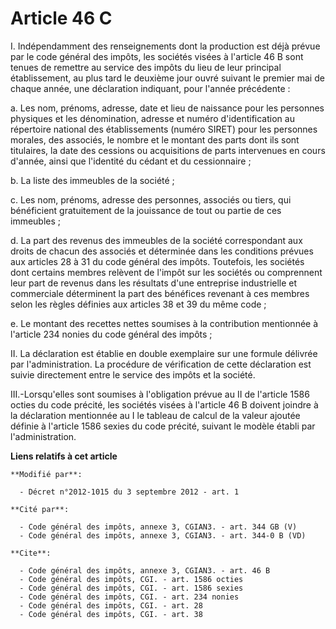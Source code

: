 # Article 46 C

I. Indépendamment des renseignements dont la production est déjà prévue par le code général des impôts, les sociétés visées à
l'article 46 B sont tenues de remettre au service des impôts du lieu de leur principal établissement, au plus tard le
deuxième jour ouvré suivant le premier mai de chaque année, une déclaration indiquant, pour l'année précédente : 

a. Les nom, prénoms, adresse, date et lieu de naissance pour les personnes physiques et les dénomination, adresse et numéro
d'identification au répertoire national des établissements (numéro SIRET) pour les personnes morales, des associés, le nombre
et le montant des parts dont ils sont titulaires, la date des cessions ou acquisitions de parts intervenues en cours d'année,
ainsi que l'identité du cédant et du cessionnaire ; 

b. La liste des immeubles de la société ; 

c. Les nom, prénoms, adresse des personnes, associés ou tiers, qui bénéficient gratuitement de la jouissance de tout ou
partie de ces immeubles ; 

d. La part des revenus des immeubles de la société correspondant aux droits de chacun des associés et déterminée dans les
conditions prévues aux articles 28 à 31 du code général des impôts. Toutefois, les sociétés dont certains membres relèvent de
l'impôt sur les sociétés ou comprennent leur part de revenus dans les résultats d'une entreprise industrielle et commerciale
déterminent la part des bénéfices revenant à ces membres selon les règles définies aux articles 38 et 39 du même code ; 

e. Le montant des recettes nettes soumises à la contribution mentionnée à l'article 234 nonies du code général des impôts ; 

II. La déclaration est établie en double exemplaire sur une formule délivrée par l'administration. La procédure de
vérification de cette déclaration est suivie directement entre le service des impôts et la société. 

III.-Lorsqu'elles sont soumises à l'obligation prévue au II de l'article 1586 octies du code précité, les sociétés visées à
l'article 46 B doivent joindre à la déclaration mentionnée au I le tableau de calcul de la valeur ajoutée définie à l'article
1586 sexies du code précité, suivant le modèle établi par l'administration.

**Liens relatifs à cet article**

	**Modifié par**:

	  - Décret n°2012-1015 du 3 septembre 2012 - art. 1

	**Cité par**:

	  - Code général des impôts, annexe 3, CGIAN3. - art. 344 GB (V)
	  - Code général des impôts, annexe 3, CGIAN3. - art. 344-0 B (VD)

	**Cite**:

	  - Code général des impôts, annexe 3, CGIAN3. - art. 46 B
	  - Code général des impôts, CGI. - art. 1586 octies
	  - Code général des impôts, CGI. - art. 1586 sexies
	  - Code général des impôts, CGI. - art. 234 nonies
	  - Code général des impôts, CGI. - art. 28
	  - Code général des impôts, CGI. - art. 38

